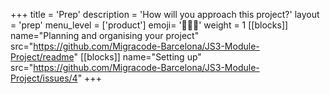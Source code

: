 +++
title = 'Prep'
description = 'How will you approach this project?'
layout = 'prep'
menu_level = ['product']
emoji= '🧑🏿‍💻'
weight = 1
[[blocks]]
name="Planning and organising your project"
src="https://github.com/Migracode-Barcelona/JS3-Module-Project/readme"
[[blocks]]
name="Setting up"
src="https://github.com/Migracode-Barcelona/JS3-Module-Project/issues/4"
+++

